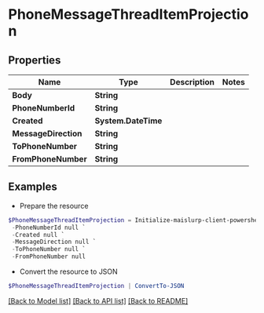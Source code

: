 # PhoneMessageThreadItemProjection
## Properties

Name | Type | Description | Notes
------------ | ------------- | ------------- | -------------
**Body** | **String** |  | 
**PhoneNumberId** | **String** |  | 
**Created** | **System.DateTime** |  | 
**MessageDirection** | **String** |  | 
**ToPhoneNumber** | **String** |  | 
**FromPhoneNumber** | **String** |  | 

## Examples

- Prepare the resource
```powershell
$PhoneMessageThreadItemProjection = Initialize-maislurp-client-powershellPhoneMessageThreadItemProjection  -Body null `
 -PhoneNumberId null `
 -Created null `
 -MessageDirection null `
 -ToPhoneNumber null `
 -FromPhoneNumber null
```

- Convert the resource to JSON
```powershell
$PhoneMessageThreadItemProjection | ConvertTo-JSON
```

[[Back to Model list]](../README#documentation-for-models) [[Back to API list]](../README#documentation-for-api-endpoints) [[Back to README]](../README)

